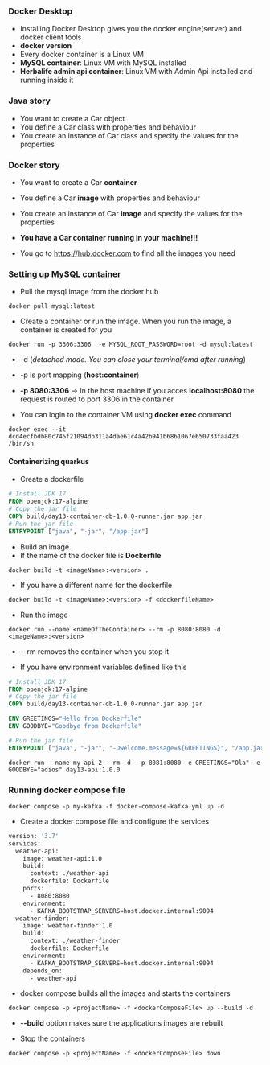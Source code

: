 ### Docker Desktop

* Installing Docker Desktop gives you the docker engine(server) and docker client tools
* **docker version**
* Every docker container is a Linux VM
* **MySQL container**: Linux VM with MySQL installed
* **Herbalife admin api container**: Linux VM with Admin Api installed and running inside it

### Java story

* You want to create a Car object
* You define a Car class with properties and behaviour
* You create an instance of Car class and specify the values for the properties


### Docker story

* You want to create a Car **container**
* You define a Car **image** with properties and behaviour
* You create an instance of Car **image** and specify the values for the properties
* **You have a Car container running in your machine!!!**

* You go to https://hub.docker.com to find all the images you need

### Setting up MySQL container

* Pull the mysql image from the docker hub

```
docker pull mysql:latest
```

* Create a container or run the image. When you run the image, a container is created for you

```
docker run -p 3306:3306  -e MYSQL_ROOT_PASSWORD=root -d mysql:latest
```

* -d (*detached mode. You can close your terminal/cmd after running*)
* -p is port mapping (**host:container**)
* **-p 8080:3306** -> In the host machine if you acces **localhost:8080** the request is routed to port 3306 in the container 

* You can login to the container VM using **docker exec** command

```
docker exec --it dcd4ecfbdb80c745f21094db311a4dae61c4a42b941b6861067e650733faa423 /bin/sh
```

#### Containerizing quarkus

* Create a dockerfile

``` Dockerfile
# Install JDK 17
FROM openjdk:17-alpine
# Copy the jar file
COPY build/day13-container-db-1.0.0-runner.jar app.jar
# Run the jar file
ENTRYPOINT ["java", "-jar", "/app.jar"]

```

* Build an image
* If the name of the docker file is **Dockerfile**

```
docker build -t <imageName>:<version> .
```

* If you have a different name for the dockerfile

```
docker build -t <imageName>:<version> -f <dockerfileName>
```

* Run the image

```
docker run --name <nameOfTheContainer> --rm -p 8080:8080 -d <imageName>:<version>
```

* --rm removes the container when you stop it

* If you have environment variables defined like this

``` Dockerfile
# Install JDK 17
FROM openjdk:17-alpine
# Copy the jar file
COPY build/day13-container-db-1.0.0-runner.jar app.jar

ENV GREETINGS="Hello from Dockerfile"
ENV GOODBYE="Goodbye from Dockerfile"

# Run the jar file
ENTRYPOINT ["java", "-jar", "-Dwelcome.message=${GREETINGS}", "/app.jar"]

```


```
docker run --name my-api-2 --rm -d  -p 8081:8080 -e GREETINGS="Ola" -e GOODBYE="adios" day13-api:1.0.0

```

### Running docker compose file

```
docker compose -p my-kafka -f docker-compose-kafka.yml up -d
```

* Create a docker compose file and configure the services

``` dockerfile
version: '3.7'
services:
  weather-api:
    image: weather-api:1.0
    build:
      context: ./weather-api
      dockerfile: Dockerfile
    ports:
      - 8080:8080
    environment:
      - KAFKA_BOOTSTRAP_SERVERS=host.docker.internal:9094
  weather-finder:
    image: weather-finder:1.0
    build:
      context: ./weather-finder
      dockerfile: Dockerfile
    environment:
      - KAFKA_BOOTSTRAP_SERVERS=host.docker.internal:9094
    depends_on:
      - weather-api

```

* docker compose builds all the images and starts the containers

```
docker compose -p <projectName> -f <dockerComposeFile> up --build -d
```

* **--build** option makes sure the applications images are rebuilt

* Stop the containers

```
docker compose -p <projectName> -f <dockerComposeFile> down
```











